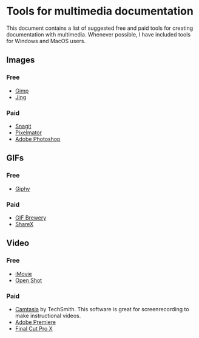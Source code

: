 # Tools for multimedia documentation

This document contains a list of suggested free and paid tools for creating
documentation with multimedia. Whenever possible, I have included tools for
Windows and MacOS users.

## Images

### Free
+ [Gimp](https://www.gimp.org/)
+ [Jing](https://www.techsmith.com/jing-tool.html)

### Paid
+ [Snagit](https://www.techsmith.com/screen-capture.html)
+ [Pixelmator](https://www.pixelmator.com/pro/)
+ [Adobe Photoshop](https://www.adobe.com/products/photoshop.html)

## GIFs

### Free
+ [Giphy](https://giphy.com/create/gifmaker)

### Paid
+ [GIF Brewery](https://gfycat.com/gifbrewery)
+ [ShareX](https://getsharex.com/)

## Video

### Free
+ [iMovie](https://www.apple.com/imovie/)
+ [Open Shot](https://www.openshot.org/)

### Paid
+ [Camtasia](https://www.techsmith.com/video-editor.html) by TechSmith. This
software is great for screenrecording to make instructional videos.
+ [Adobe Premiere](https://www.adobe.com/products/premiere.html)
+ [Final Cut Pro X](https://www.apple.com/final-cut-pro/)




